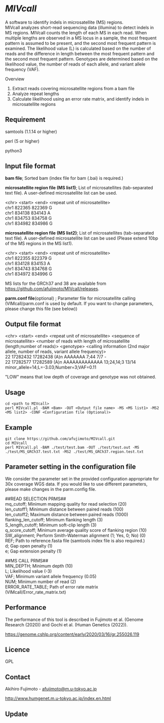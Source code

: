 # *MIVcall*

A software to identify indels in microsatellite (MS) regions.  
MIVcall analyzes short-read sequencing data (illumina) to detect indels in MS regions. MIVcall counts the length of each MS in each read. When multiple lengths are observed in a MS locus in a sample, the most frequent pattern is assumed to be present, and the second most frequent pattern is examined. The likelihood value (L) is calculated based on the number of reads and the difference in length between the most frequent pattern and the second most frequent pattern. Genotypes are determined based on the likelihood value, the number of reads of each allele, and variant allele frequency (VAF). 


Overview
1. Extract reads covering microsatellite regions from a bam file
2. Analyze repeat lengths 
3. Calculate likelihood using an error rate matrix, and identify indels in microsatellite regions

## Requirement
samtools (1.1.14 or higher)

perl (5 or higher)

python3

## Input file format
**bam file**; Sorted bam (index file for bam (.bai) is required.)


**microsatellite region file (MS list1)**; List of microsatellites (tab-separated text file). A user-defined microsatellite list can be used. 

\<chr\> \<start\> \<end\> \<repeat unit of microsatellite\>  
chr1    822365  822369  G  
chr1    834138  834143  A  
chr1    834753  834758  G  
chr1    834982  834986  G

**microsatellite region file (MS list2)**; List of microsatellites (tab-separated text file). A user-defined microsatellite list can be used (Please extend 10bp of the MS regions in the MS list1). 

\<chr\> \<start\> \<end\> \<repeat unit of microsatellite\>  
chr1    822355  822379  G  
chr1    834128  834153  A  
chr1    834743  834768  G  
chr1    834972  834996  G  

MS lists for the GRCh37 and 38 are available from https://github.com/afujimoto/MIVcall/releases.


**parm.conf file**(optional) ; Parameter file for microsatellite calling (VIMcall/parm.conf is used by default. If you want to change parameters, please change this file (see below))


## Output file format
\<chr\> \<start\> \<end\> \<repeat unit of microsatellite\> \<sequence of microsatellite> \<number of reads with length of microsatellite (length;number of reads)\> \<genotype\> \<calling information (2nd major allele, number of reads, variant allele frequency)\>  
22      17282432        17282438        (A)n    AAAAAAA 7;44    7/7     -  
22      17282577        17282589        (A)n    AAAAAAAAAAAAA   13;24,14;3      13/14   minor_allele=14;L=-3.03;Number=3;VAF=0.11 

"LOW" means that low depth of coverage and genotype was not obtained.


## Usage
```
cd <path to MIVcall>
perl MIVcall.pl -BAM <Bam> -OUT <Output file name> -MS <MS list1> -MS2 <MS list2> -CONF <Configuration file (Optional)>
```

## Example
```
git clone https://github.com/afujimoto/MIVcall.git
cd MIVcall
perl MIVcall.pl -BAM ./test/test.bam -OUT ./test/test.out -MS ./test/MS_GRCh37.test.txt -MS2 ./test/MS_GRCh37.region.test.txt
```


## Parameter setting in the configuration file
We consider the parameter set in the provided configuration appropriate for 30x coverage WGS data. If you would like to use different parameters, please make changes in the parm.config file. 

\##READ SELECTION PRMS##  
mq_cutoff; Minimum mapping quality for read selection (20)  
len_cutoff1; Minimum distance between paired reads (100)  
len_cutoff2; Maximum distance between paired reads (1000)   
flanking_len_cutoff; Minimum flanking length (3)  
S_length_cutoff; Minimum soft-clip length (3)  
q_score_cutoff; Minimum average quality score of flanking region (10)  
SW_alignment; Perform Smith-Waterman alignment (1; Yes, 0; No) (0)    
REF; Path to reference.fasta file (samtools index file is also required.)  
d; Gap open penalty (1)  
e; Gap extension penalty (1)  

\##MS CALL PRMS##  
MIN_DEPTH; Minimum depth (10)  
L; Likelihood value (-3)   
VAF; Minimum variant allele frequency (0.05)    
NUM; Minimum number of read (2)  
ERROR_RATE_TABLE; Path of error rate matrix (VIMcall/Error_rate_matrix.txt)   

## Performance
The performance of this tool is described in Fujimoto et al. (Genome Research (2020)) and Gochi et al. (Human Genetics (2022)).

https://genome.cshlp.org/content/early/2020/03/16/gr.255026.119  

## Licence
GPL

## Contact

Akihiro Fujimoto - afujimoto@m.u-tokyo.ac.jp

http://www.humgenet.m.u-tokyo.ac.jp/index.en.html

## Update
